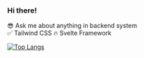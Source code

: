 ### Hi there!

:sunglasses: Ask me about anything in backend system <br/>
:white_check_mark: Tailwind CSS
:fire: Svelte Framework
<br/>

[![Top Langs](https://github-readme-stats.vercel.app/api/top-langs/?username=pritisolanki&langs_count=8&layout=compact&theme=tokyonight)](https://github.com/pritisolanki/github-readme-stats)

